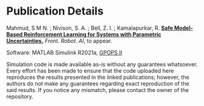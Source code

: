 # Publication Details

Mahmud, S M N. ; Nivison, S. A. ; Bell, Z. I. ; Kamalapurkar, R. [**Safe Model-Based Reinforcement Learning for Systems with Parametric Uncertainties.**](https://www.frontiersin.org/articles/10.3389/frobt.2021.733104) *Front. Robot. AI*, to appear.

Software: MATLAB Simulink R2021a, [GPOPS II](https://www.gpops2.com/)

Simulation code is made available as-is without any guarantees whatsoever. Every effort has been made to ensure that the code uploaded here reproduces the results presented in the linked publications; however, the authors do not make any guarantees regarding exact reproduction of the said results. If you notice any mismatch, please contact the owner of the repository.
